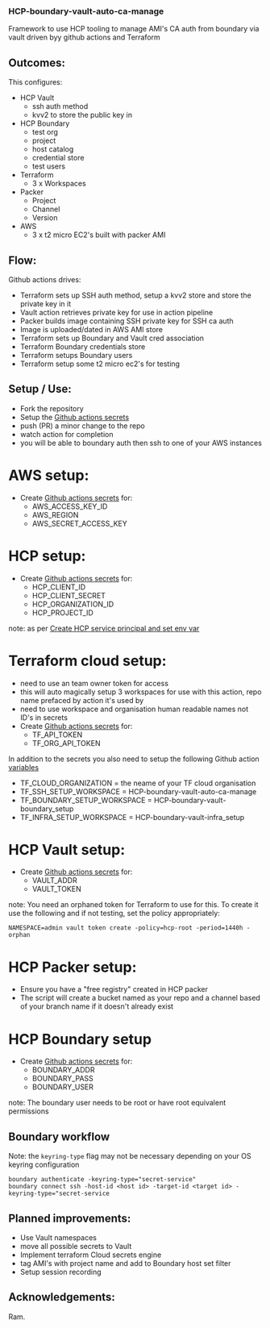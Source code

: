 ### HCP-boundary-vault-auto-ca-manage
Framework to use HCP tooling to manage AMI's CA auth from boundary via vault driven byy github actions and Terraform

## Outcomes:
This configures:
- HCP Vault 
    - ssh auth method 
    - kvv2 to store the public key in
- HCP Boundary 
    - test org 
    - project
    - host catalog
    - credential store
    - test users
- Terraform 
    - 3 x Workspaces
- Packer
    - Project
    - Channel
    - Version
- AWS
    - 3 x t2 micro EC2's built with packer AMI

## Flow:
Github actions drives:
- Terraform sets up SSH auth method, setup a kvv2 store and store the private key in it
- Vault action retrieves private key for use in action pipeline 
- Packer builds image containing SSH private key for SSH ca auth
- Image is uploaded/dated in AWS AMI store
- Terraform sets up Boundary and Vault cred association
- Terraform Boundary credentials store 
- Terraform setups Boundary users
- Terraform setup some t2 micro ec2's for testing

## Setup / Use:
- Fork the repository
- Setup the [Github actions secrets](https://docs.github.com/en/actions/security-guides/using-secrets-in-github-actions#creating-secrets-for-a-repository) 
- push (PR) a minor change to the repo
- watch action for completion
- you will be able to boundary auth then ssh to one of your AWS instances 

# AWS setup:
- Create [Github actions secrets](https://docs.github.com/en/actions/security-guides/using-secrets-in-github-actions#creating-secrets-for-a-repository) for:
    - AWS_ACCESS_KEY_ID
    - AWS_REGION
    - AWS_SECRET_ACCESS_KEY

# HCP setup:
- Create [Github actions secrets](https://docs.github.com/en/actions/security-guides/using-secrets-in-github-actions#creating-secrets-for-a-repository) for:
    - HCP_CLIENT_ID
    - HCP_CLIENT_SECRET
    - HCP_ORGANIZATION_ID
    - HCP_PROJECT_ID

note:
as per [Create HCP service principal and set env var](https://developer.hashicorp.com/packer/tutorials/hcp-get-started/hcp-push-artifact-metadata#create-hcp-service-principal-and-set-to-environment-variable)

# Terraform cloud setup:
- need to use an team owner token for access
- this will auto magically setup 3 workspaces for use with this action, repo name prefaced by action it's used by
- need to use workspace and organisation human readable names not ID's in secrets
- Create [Github actions secrets](https://docs.github.com/en/actions/security-guides/using-secrets-in-github-actions#creating-secrets-for-a-repository) for:
    - TF_API_TOKEN
    - TF_ORG_API_TOKEN

In addition to the secrets you also need to setup the following Github action [variables](https://docs.github.com/en/actions/learn-github-actions/variables#creating-configuration-variables-for-a-repository)

- TF_CLOUD_ORGANIZATION = the neame of your TF cloud organisation
- TF_SSH_SETUP_WORKSPACE = HCP-boundary-vault-auto-ca-manage
- TF_BOUNDARY_SETUP_WORKSPACE = HCP-boundary-vault-boundary_setup
- TF_INFRA_SETUP_WORKSPACE = HCP-boundary-vault-infra_setup

# HCP Vault setup:
- Create [Github actions secrets](https://docs.github.com/en/actions/security-guides/using-secrets-in-github-actions#creating-secrets-for-a-repository) for:
    - VAULT_ADDR
    - VAULT_TOKEN

note: 
You need an orphaned token for Terraform to use for this. To create it use the following and if not testing, set the policy appropriately:
```
NAMESPACE=admin vault token create -policy=hcp-root -period=1440h -orphan
```

# HCP Packer setup:
- Ensure you have a "free registry" created in HCP packer
- The script will create a bucket named as your repo and a channel based of your branch name if it doesn't already exist

# HCP Boundary setup
- Create [Github actions secrets](https://docs.github.com/en/actions/security-guides/using-secrets-in-github-actions#creating-secrets-for-a-repository) for:
    - BOUNDARY_ADDR
    - BOUNDARY_PASS
    - BOUNDARY_USER
    
note: 
The boundary user needs to be root or have root equivalent permissions

## Boundary workflow

Note: the `keyring-type` flag may not be necessary depending on your OS keyring configuration

```
boundary authenticate -keyring-type="secret-service"
boundary connect ssh -host-id <host id> -target-id <target id> -keyring-type="secret-service
```

## Planned improvements:
- Use Vault namespaces
- move all possible secrets to Vault
- Implement terraform Cloud secrets engine
- tag AMI's with project name and add to Boundary host set filter
- Setup session recording

## Acknowledgements:
Ram.
